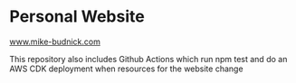 # Personal Website

www.mike-budnick.com

This repository also includes Github Actions which run npm test and do an AWS CDK deployment when resources for the website change
